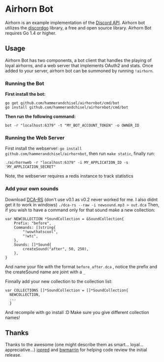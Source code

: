 # Airhorn Bot
Airhorn is an example implementation of the [Discord API](https://discordapp.com/developers/docs/intro). Airhorn bot utilizes the [discordgo](https://github.com/bwmarrin/discordgo) library, a free and open source library. Airhorn Bot requires Go 1.4 or higher.

## Usage
Airhorn Bot has two components, a bot client that handles the playing of loyal airhorns, and a web server that implements OAuth2 and stats. Once added to your server, airhorn bot can be summoned by running `!airhorn`.


### Running the Bot

**First install the bot:**
```
go get github.com/hammerandchisel/airhornbot/cmd/bot
go install github.com/hammerandchisel/airhornbot/cmd/bot
```
 **Then run the following command:**

```
bot -r "localhost:6379" -t "MY_BOT_ACCOUNT_TOKEN" -o OWNER_ID
```

### Running the Web Server
First install the webserver: `go install github.com/hammerandchisel/airhornbot`, then run `make static`, finally run:

```
./airhornweb -r "localhost:6379" -i MY_APPLICATION_ID -s 'MY_APPLICATION_SECRET"
```

Note, the webserver requires a redis instance to track statistics

### Add your own sounds
Download [DCA-RS](https://github.com/nstafie/dca-rs/releases) (don't use v0.1 as v0.2 never worked for me. I also didnt get it to work in windows)
` ./dca-rs --raw -i newsound.mp3 > out.dca ` 
Then, if you wish to have a command only for that sound make a new collection:
```
var NEWCOLLECTION *SoundCollection = &SoundCollection{
	Prefix: "before",
	Commands: []string{
		"!wowthatscool",
		"!wtc",
	},
	Sounds: []*Sound{
		createSound("after", 50, 250),
	},
}
```
And name your file with the format `before_after.dca` , notice the prefix and the createSound name are joint with a `_`

Finnally add your new collection to the collection list:
```
var COLLECTIONS []*SoundCollection = []*SoundCollection{
  NEWCOLLECTION,
  ...
  }
```
And recompile with go install :D
Make sure you give different collection names!

## Thanks
Thanks to the awesome (one might describe them as smart... loyal... appreciative...) [iopred](https://github.com/iopred) and [bwmarrin](https://github.com/bwmarrin/discordgo) for helping code review the initial release.
